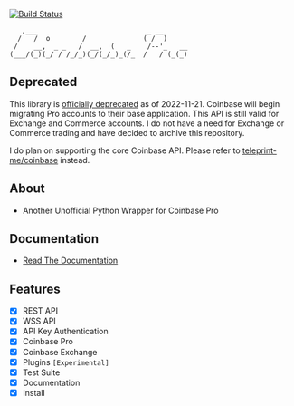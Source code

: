 [![Build Status](https://app.travis-ci.com/teleprint-me/coinbase-pro.svg?branch=main)](https://app.travis-ci.com/github/teleprint-me/coinbase-pro)

```
   ,___                           _ __      
  /   /  o        /              ( /  )     
 /    __,  _ _   /  __,  (   _    /--'_   __
(___/(_)(_/ / /_/_)(_/(_/_)_(/_  /   / (_(_)
```

## Deprecated

This library is [officially deprecated](https://help.coinbase.com/en/coinbase/trading-and-funding/advanced-trade/what-is-advanced-trade) as of 2022-11-21. Coinbase will begin migrating Pro accounts to their base application. This API is still valid for Exchange and Commerce accounts. I do not have a need for Exchange or Commerce trading and have decided to archive this repository. 

I do plan on supporting the core Coinbase API. Please refer to [teleprint-me/coinbase](https://github.com/teleprint-me/coinbase) instead.

## About
- Another Unofficial Python Wrapper for Coinbase Pro 

## Documentation
- [Read The Documentation](https://github.com/teleprint-me/coinbase-pro/tree/main/docs)

## Features
- [x] REST API
- [x] WSS API
- [x] API Key Authentication
- [x] Coinbase Pro
- [x] Coinbase Exchange
- [x] Plugins `[Experimental]`
- [x] Test Suite
- [x] Documentation
- [x] Install
